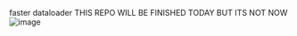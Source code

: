 faster dataloader THIS REPO WILL BE FINISHED TODAY BUT ITS NOT NOW
![image](https://github.com/user-attachments/assets/56942d65-af37-4a5a-9cbb-2c5702691cc6)
